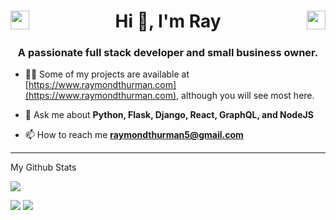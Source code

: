 <h1 align="center">
<a href="https://twitter.com/raythurman2386" target="blank"><img align="left" src="https://cdn.jsdelivr.net/npm/simple-icons@3.0.1/icons/twitter.svg" alt="raythurman2386" height="30" width="30" /></a>
Hi 👋, I'm Ray
<a href="https://linkedin.com/in/raythurman2386" target="blank"><img align="right" src="https://cdn.jsdelivr.net/npm/simple-icons@3.0.1/icons/linkedin.svg" alt="raythurman2386" height="30" width="30" /></a></h1>

<h3 align="center">A passionate full stack developer and small business owner.</h3>

- 👨‍💻 Some of my projects are available at [https://www.raymondthurman.com](https://www.raymondthurman.com), although you will see most here.

- 💬 Ask me about **Python, Flask, Django, React, GraphQL, and NodeJS**

- 📫 How to reach me **raymondthurman5@gmail.com**

<hr>

My Github Stats

![](http://github-profile-summary-cards.vercel.app/api/cards/profile-details?username=raythurman2386&theme=dracula) 

![](http://github-profile-summary-cards.vercel.app/api/cards/repos-per-language?username=raythurman2386&theme=dracula) 
![](http://github-profile-summary-cards.vercel.app/api/cards/most-commit-language?username=raythurman2386&theme=dracula)
